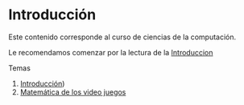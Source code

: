 # Introducción

Este contenido corresponde al curso de ciencias de la computación.

Le recomendamos comenzar por la lectura de la [Introduccion](Ciencia_de_la_Computacion.md)

Temas

1. [Introducción](Ciencia_de_la_Computacion.md))
1. [Matemática de los video juegos](Matematica_Juegos.md)
